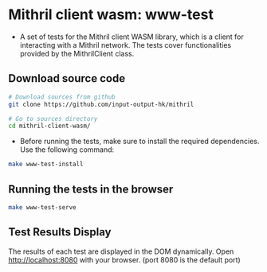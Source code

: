 # Mithril client wasm: www-test

* A set of tests for the Mithril client WASM library, which is a client for interacting with a Mithril network. The tests cover functionalities provided by the MithrilClient class.

## Download source code

```bash
# Download sources from github
git clone https://github.com/input-output-hk/mithril

# Go to sources directory
cd mithril-client-wasm/
```

* Before running the tests, make sure to install the required dependencies. Use the following command:

```bash
make www-test-install
```

## Running the tests in the browser

```bash
make www-test-serve
```

## Test Results Display

The results of each test are displayed in the DOM dynamically. Open [http://localhost:8080](http://localhost:8080) with your browser. (port 8080 is the default port)